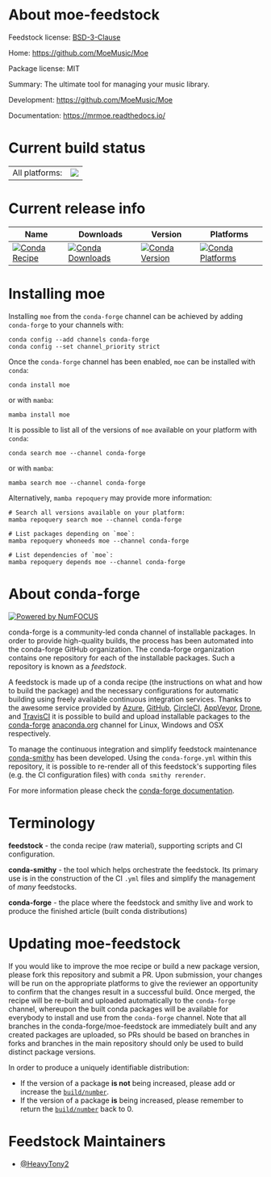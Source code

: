 About moe-feedstock
===================

Feedstock license: [BSD-3-Clause](https://github.com/conda-forge/moe-feedstock/blob/main/LICENSE.txt)

Home: https://github.com/MoeMusic/Moe

Package license: MIT

Summary: The ultimate tool for managing your music library.

Development: https://github.com/MoeMusic/Moe

Documentation: https://mrmoe.readthedocs.io/

Current build status
====================


<table><tr><td>All platforms:</td>
    <td>
      <a href="https://dev.azure.com/conda-forge/feedstock-builds/_build/latest?definitionId=15326&branchName=main">
        <img src="https://dev.azure.com/conda-forge/feedstock-builds/_apis/build/status/moe-feedstock?branchName=main">
      </a>
    </td>
  </tr>
</table>

Current release info
====================

| Name | Downloads | Version | Platforms |
| --- | --- | --- | --- |
| [![Conda Recipe](https://img.shields.io/badge/recipe-moe-green.svg)](https://anaconda.org/conda-forge/moe) | [![Conda Downloads](https://img.shields.io/conda/dn/conda-forge/moe.svg)](https://anaconda.org/conda-forge/moe) | [![Conda Version](https://img.shields.io/conda/vn/conda-forge/moe.svg)](https://anaconda.org/conda-forge/moe) | [![Conda Platforms](https://img.shields.io/conda/pn/conda-forge/moe.svg)](https://anaconda.org/conda-forge/moe) |

Installing moe
==============

Installing `moe` from the `conda-forge` channel can be achieved by adding `conda-forge` to your channels with:

```
conda config --add channels conda-forge
conda config --set channel_priority strict
```

Once the `conda-forge` channel has been enabled, `moe` can be installed with `conda`:

```
conda install moe
```

or with `mamba`:

```
mamba install moe
```

It is possible to list all of the versions of `moe` available on your platform with `conda`:

```
conda search moe --channel conda-forge
```

or with `mamba`:

```
mamba search moe --channel conda-forge
```

Alternatively, `mamba repoquery` may provide more information:

```
# Search all versions available on your platform:
mamba repoquery search moe --channel conda-forge

# List packages depending on `moe`:
mamba repoquery whoneeds moe --channel conda-forge

# List dependencies of `moe`:
mamba repoquery depends moe --channel conda-forge
```


About conda-forge
=================

[![Powered by
NumFOCUS](https://img.shields.io/badge/powered%20by-NumFOCUS-orange.svg?style=flat&colorA=E1523D&colorB=007D8A)](https://numfocus.org)

conda-forge is a community-led conda channel of installable packages.
In order to provide high-quality builds, the process has been automated into the
conda-forge GitHub organization. The conda-forge organization contains one repository
for each of the installable packages. Such a repository is known as a *feedstock*.

A feedstock is made up of a conda recipe (the instructions on what and how to build
the package) and the necessary configurations for automatic building using freely
available continuous integration services. Thanks to the awesome service provided by
[Azure](https://azure.microsoft.com/en-us/services/devops/), [GitHub](https://github.com/),
[CircleCI](https://circleci.com/), [AppVeyor](https://www.appveyor.com/),
[Drone](https://cloud.drone.io/welcome), and [TravisCI](https://travis-ci.com/)
it is possible to build and upload installable packages to the
[conda-forge](https://anaconda.org/conda-forge) [anaconda.org](https://anaconda.org/)
channel for Linux, Windows and OSX respectively.

To manage the continuous integration and simplify feedstock maintenance
[conda-smithy](https://github.com/conda-forge/conda-smithy) has been developed.
Using the ``conda-forge.yml`` within this repository, it is possible to re-render all of
this feedstock's supporting files (e.g. the CI configuration files) with ``conda smithy rerender``.

For more information please check the [conda-forge documentation](https://conda-forge.org/docs/).

Terminology
===========

**feedstock** - the conda recipe (raw material), supporting scripts and CI configuration.

**conda-smithy** - the tool which helps orchestrate the feedstock.
                   Its primary use is in the construction of the CI ``.yml`` files
                   and simplify the management of *many* feedstocks.

**conda-forge** - the place where the feedstock and smithy live and work to
                  produce the finished article (built conda distributions)


Updating moe-feedstock
======================

If you would like to improve the moe recipe or build a new
package version, please fork this repository and submit a PR. Upon submission,
your changes will be run on the appropriate platforms to give the reviewer an
opportunity to confirm that the changes result in a successful build. Once
merged, the recipe will be re-built and uploaded automatically to the
`conda-forge` channel, whereupon the built conda packages will be available for
everybody to install and use from the `conda-forge` channel.
Note that all branches in the conda-forge/moe-feedstock are
immediately built and any created packages are uploaded, so PRs should be based
on branches in forks and branches in the main repository should only be used to
build distinct package versions.

In order to produce a uniquely identifiable distribution:
 * If the version of a package **is not** being increased, please add or increase
   the [``build/number``](https://docs.conda.io/projects/conda-build/en/latest/resources/define-metadata.html#build-number-and-string).
 * If the version of a package **is** being increased, please remember to return
   the [``build/number``](https://docs.conda.io/projects/conda-build/en/latest/resources/define-metadata.html#build-number-and-string)
   back to 0.

Feedstock Maintainers
=====================

* [@HeavyTony2](https://github.com/HeavyTony2/)


